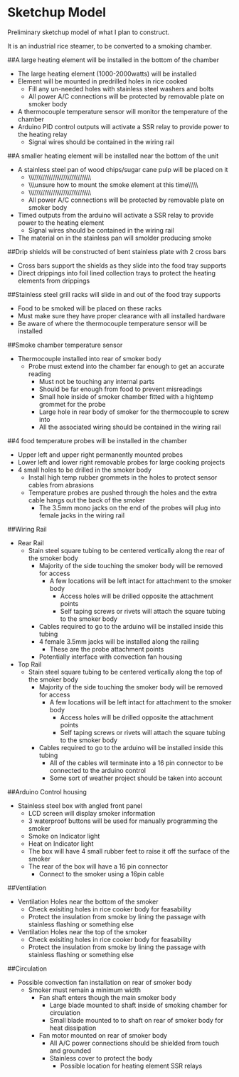 # Sketchup Model

Preliminary sketchup model of what I plan to construct.

It is an industrial rice steamer, to be converted to a smoking chamber.

##A large heating element will be installed in the bottom of the chamber
  - The large heating element (1000-2000watts) will be installed
  - Element will be mounted in predrilled holes in rice cooked
      - Fill any un-needed holes with stainless steel washers and bolts
      - All power A/C connections will be protected by removable plate on smoker body
  - A thermocouple temperature sensor will monitor the temperature of the chamber
  - Arduino PID control outputs will activate a SSR relay to provide power to the heating relay
      - Signal wires should be contained in the wiring rail

##A smaller heating element will be installed near the bottom of the unit
  - A stainless steel pan of wood chips/sugar cane pulp will be placed on it
      - \\\\\\\\\\\\\\\\\\\\\\\\\\\\\\\\\\\\\\\\\\\\\\\\\\\\\\\\\\\\\\\\
      - \\\\\unsure how to mount the smoke element at this time\\\\\\\\\
      - \\\\\\\\\\\\\\\\\\\\\\\\\\\\\\\\\\\\\\\\\\\\\\\\\\\\\\\\\\\\\\\\
      - All power A/C connections will be protected by removable plate on smoker body
  - Timed outputs from the arduino will activate a SSR relay to provide power to the heating element
     - Signal wires should be contained in the wiring rail
  - The material on in the stainless pan will smolder producing smoke
  
##Drip shields will be constructed of bent stainless plate with 2 cross bars
  - Cross bars support the shields as they slide into the food tray supports
  - Direct drippings into foil lined collection trays to protect the heating elements from drippings
  
##Stainless steel grill racks will slide in and out of the food tray supports
  - Food to be smoked will be placed on these racks
  - Must make sure they have proper clearance with all installed hardware
  - Be aware of where the thermocouple temperature sensor will be installed
  
##Smoke chamber temperature sensor
  - Thermocouple installed into rear of smoker body
      - Probe must extend into the chamber far enough to get an accurate reading
          - Must not be touching any internal parts
          - Should be far enough from food to prevent misreadings
          - Small hole inside of smoker chamber fitted with a hightemp grommet for the probe
          - Large hole in rear body of smoker for the thermocouple to screw into
          - All the associated wiring should be contained in the wiring rail
  
##4 food temperature probes will be installed in the chamber
  - Upper left and upper right permanently mounted probes
  - Lower left and lower right removable probes for large cooking projects
  - 4 small holes to be drilled in the smoker body
      - Install high temp rubber grommets in the holes to protect sensor cables from abrasions
      - Temperature probes are pushed through the holes and the extra cable hangs out the back of the smoker
          - The 3.5mm mono jacks on the end of the probes will plug into female jacks in the wiring rail
          
##Wiring Rail
  - Rear Rail
      - Stain steel square tubing to be centered vertically along the rear of the smoker body
          - Majority of the side touching the smoker body will be removed for access
              - A few locations will be left intact for attachment to the smoker body
                - Access holes will be drilled opposite the attachment points
                - Self taping screws or rivets will attach the square tubing to the smoker body
          - Cables required to go to the arduino will be installed inside this tubing
          - 4 female 3.5mm jacks will be installed along the railing
              - These are the probe attachment points
          - Potentially interface with convection fan housing
  - Top Rail
      - Stain steel square tubing to be centered vertically along the top of the smoker body
          - Majority of the side touching the smoker body will be removed for access
              - A few locations will be left intact for attachment to the smoker body
                - Access holes will be drilled opposite the attachment points
                - Self taping screws or rivets will attach the square tubing to the smoker body
          - Cables required to go to the arduino will be installed inside this tubing
              - All of the cables will terminate into a 16 pin connector to be connected to the arduino control
              - Some sort of weather project should be taken into account
              
##Arduino Control housing
  - Stainless steel box with angled front panel
      - LCD screen will display smoker  information
      - 3 waterproof buttons will be used for manually programming the smoker
      - Smoke on Indicator light
      - Heat on Indicator light
      - The box will have 4 small rubber feet to raise it off the surface of the smoker
      - The rear of the box will have a 16 pin connector
          - Connect to the smoker using a 16pin cable
      
##Ventilation
  - Ventilation Holes near the bottom of the smoker
      - Check exisiting holes in rice cooker body for feasability
      - Protect the insulation from smoke by lining the passage with stainless flashing or something else
  - Ventilation Holes near the top of the smoker
      - Check exisiting holes in rice cooker body for feasability
      - Protect the insulation from smoke by lining the passage with stainless flashing or something else

##Circulation
  - Possible convection fan installation on rear of smoker body
      - Smoker must remain a minimum width
        - Fan shaft enters though the main smoker body
            - Large blade mounted to shaft inside of smoking chamber for circulation
            - Small blade mounted to to shaft on rear of smoker body for heat dissipation
        - Fan motor mounted on rear of smoker body
            - All A/C power connections should be shielded from touch and grounded
            - Stainless cover to protect the body
                - Possible location for heating element SSR relays
                
  
        
